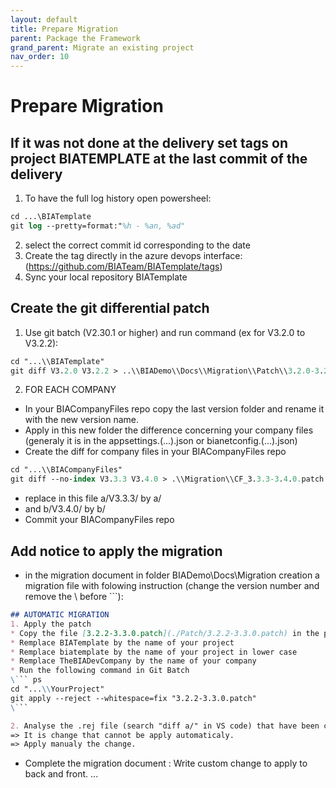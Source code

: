 ```yaml
---
layout: default
title: Prepare Migration
parent: Package the Framework
grand_parent: Migrate an existing project
nav_order: 10
---
```


# Prepare Migration

## If it was not done at the delivery set tags on project BIATEMPLATE at the last commit of the delivery
1. To have the full log history open powersheel:
``` ps
cd ...\BIATemplate
git log --pretty=format:"%h - %an, %ad"
```
2. select the correct commit id corresponding to the date 
3. Create the tag directly in the azure devops interface:
(https://github.com/BIATeam/BIATemplate/tags)
1. Sync your local repository BIATemplate

## Create the git differential patch 
1. Use git batch (V2.30.1 or higher) and run command (ex for V3.2.0 to V3.2.2):
``` ps
cd "...\\BIATemplate"
git diff V3.2.0 V3.2.2 > ..\\BIADemo\\Docs\\Migration\\Patch\\3.2.0-3.2.2.patch
```

2. FOR EACH COMPANY 
* In your BIACompanyFiles repo copy the last version folder and rename it with the new version name.
* Apply in this new folder the difference concerning your company files (generaly it is in the appsettings.(...).json or bianetconfig.(...).json)
* Create the diff for company files in your BIACompanyFiles repo
``` ps
cd "...\\BIACompanyFiles"
git diff --no-index V3.3.3 V3.4.0 > .\\Migration\\CF_3.3.3-3.4.0.patch
```
* replace in this file a/V3.3.3/ by a/
* and b/V3.4.0/ by b/
* Commit your BIACompanyFiles repo

## Add notice to apply the migration 
* in the migration document in folder BIADemo\Docs\Migration creation a migration file with folowing instruction (change the version number and remove the \ before ```):
```md
## AUTOMATIC MIGRATION
1. Apply the patch
* Copy the file [3.2.2-3.3.0.patch](./Patch/3.2.2-3.3.0.patch) in the project folder.
* Remplace BIATemplate by the name of your project
* Remplace biatemplate by the name of your project in lower case
* Remplace TheBIADevCompany by the name of your company
* Run the following command in Git Batch
\``` ps
cd "...\\YourProject"
git apply --reject --whitespace=fix "3.2.2-3.3.0.patch"
\```

2. Analyse the .rej file (search "diff a/" in VS code) that have been created in your project folder
=> It is change that cannot be apply automaticaly.
=> Apply manualy the change.
```

* Complete the migration document : Write custom change to apply to back and front.
...
